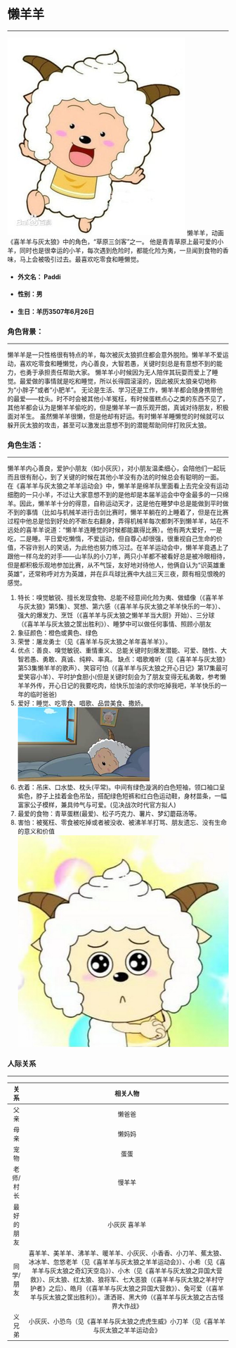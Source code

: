# 懒羊羊

***

![这是图片](images/1.jpg)
懒羊羊，动画《喜羊羊与灰太狼》中的角色，“草原三剑客”之一。
他是青青草原上最可爱的小羊，同时也是很幸运的小羊，每次遇到危险时，都能化险为夷，一旦闻到食物的香味，马上会被吸引过去。最喜欢吃零食和睡懒觉。

- #### 外文名： Paddi
- #### 性别：男
- #### 生日：羊历3507年6月26日
### 角色背景：

***

懒羊羊是一只性格很有特点的羊，每次被灰太狼抓住都会意外脱险。懒羊羊不爱运动，喜欢吃零食和睡懒觉，内心善良，大智若愚，关键时刻总是有意想不到的能力，也勇于承担责任帮助大家。
懒羊羊小时候因为无人陪伴其玩耍而爱上了睡觉。最爱做的事情就是吃和睡觉，所以长得圆滚滚的，因此被灰太狼亲切地称为“小胖子”或者“小肥羊”。
无论是生活、学习还是工作，懒羊羊都会随身携带他的最爱——枕头。时不时会被其他小羊冤枉，有时候蛋糕点心之类的东西不见了，其他羊都会认为是懒羊羊偷吃的，但是懒羊羊一直乐观开朗，真诚对待朋友，积极面对羊生。
虽然懒羊羊很懒，但是他却有好运。有时懒羊羊睡懒觉的时候就可以躲开灰太狼的攻击，甚至可以激发出意想不到的潜能帮助同伴打败灰太狼。
### 角色生活：
_________________

懒羊羊内心善良，爱护小朋友（如小灰灰），对小朋友温柔细心，会陪他们一起玩而且很有耐心，到了关键的时候在其他小羊没有办法的时候总会有聪明的一面。
在《喜羊羊与灰太狼之羊羊运动会》中，懒羊羊是绵羊队里面看上去完全没有运动细胞的一只小羊，不过让大家意想不到的是他却是本届羊运会中夺金最多的一只绵羊。因此，懒羊羊十分的得意，自称运动天才，这是他在睡梦中总是能做到平时做不到的事情（比如与机械羊进行击剑比赛时，懒羊羊躺在的上睡着了，但是在比赛过程中他总是恰到好处的不断左右翻身，弄得机械羊每次都刺不到懒羊羊，站在不远处的喜羊羊说道：“懒羊羊连睡觉的时候都能赢得比赛）。他有两大爱好，一是吃，二是睡。平日爱吃懒惰，不爱运动，但自尊心却很强，很重视自己生命的价值，不容许别人的笑话，为此他也努力练习过。在羊羊运动会中，懒羊羊竟遇上了跟他一样乌龙的对手——山羊队的小刀羊，两只小羊都不被看好总是被冷眼相待，但是都积极乐观地参加比赛，从不气馁，友好地对待他人，他俩自认为“识英雄重英雄”，还常称呼对方为英雄，并在乒乓球比赛中大战三天三夜，颇有相见恨晚的感觉。
1. 特长：嗅觉敏锐、擅长发现食物、总能不经意间化险为夷、做蜡像（《喜羊羊与灰太狼》第5集）、冥想、第六感（《喜羊羊与灰太狼之羊羊快乐的一年》）、强大的爆发力、烹饪（《喜羊羊与灰太狼之懒羊羊当大厨》开始）、三分球（《喜羊羊与灰太狼之筐出胜利》）、睡梦中可以做任何事情、照顾小朋友
2. 象征颜色：橙色或黄色、绿色
3. 荣誉：屠龙勇士（见《喜羊羊与灰太狼之羊年喜羊羊》）。
4. 优点：善良、嗅觉敏锐、重情重义、总能关键时刻爆发潜能、可爱、随性、大智若愚、勇敢、真诚、纯粹、率真。
缺点：唱歌难听（见《喜羊羊与灰太狼》第53集懒羊羊的歌声）、笑容可怕（《喜羊羊与灰太狼之开心日记》第17集最可爱笑容小羊）、平时护食胆小(但是关键时刻会为了朋友变得无私勇敢，参考懒羊羊外传，开心日记的我要吃肉，给快乐加油的求你吃掉我吧，羊羊快乐的一年的临时爸爸)
5. 爱好：睡觉、吃零食、唱歌、品尝美食、撒娇。
![这是图片](images/2.jpg)
6. 衣着：吊床、口水垫、枕头(平常)。中间有绿色漩涡的白色短袖，领口袖口呈紫色，脖子上挂着金色吊坠，搭配绿色短裤和红白色运动鞋，身材苗条，一幅富家公子模样，兼具帅气与可爱。(见决战次时代官方拟人)
7. 最爱的食物：青草蛋糕(最爱)、松子巧克力、薯片、梦幻蘑菇汤等。
8. 害怕：被冤枉、零食被吃掉或者被没收、被沸羊羊打骂、朋友遗忘、没有生命的意义和价值
![这是图片](images/3.jpg)
### 人际关系
_________________

| 关系 | 相关人物 |
|:------:|:-------:|
| 父亲 | 懒爸爸 |  
| 母亲 | 懒妈妈 |  
| 宠物 | 蛋蛋 |  
| 老师/村长 | 慢羊羊 | 
| 最好的朋友 | 小灰灰 喜羊羊 | 
| 同学/朋友 | 喜羊羊、美羊羊、沸羊羊、暖羊羊、小灰灰、小香香、小刀羊、蕉太狼、冰冰羊、忽悠老羊（见《喜羊羊与灰太狼之羊羊运动会》）、小希（见《喜羊羊与灰太狼之奇幻天空岛》）、小木（见《喜羊羊与灰太狼之异国大营救》）、灰太狼、红太狼、狼将军、七大恶狼（《喜羊羊与灰太狼之羊村守护者》之后）、皓月（《喜羊羊与灰太狼之异国大营救》）、兔可爱（《喜羊羊与灰太狼之筐出胜利》）。潇洒哥、黑大帅（《喜羊羊与灰太狼之古古怪界大作战》 | 
| 义兄弟  |  小灰灰、小恐鸟（见《喜羊羊与灰太狼之虎虎生威》小刀羊（见《喜羊羊与灰太狼之羊羊运动会》 |
